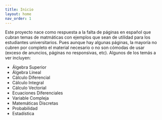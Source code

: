 ```yaml
---
title: Inicio
layout: home
nav_order: 1
---
```


Este proyecto nace como respuesta a la falta de páginas en español que cubran temas de matmáticas con ejemplos que sean de utilidad para los estudiantes universitarios. Pues aunque hay algunas páginas, la mayoría no cubren por completo el material necesario o no son cómodas de usar (exceso de anuncios, páginas no responsivas, etc). Algunos de los temás a ver incluyen:

- Álgebra Superior
- Álgebra Lineal
- Cálculo Diferencial
- Cálculo Integral
- Cálculo Vectorial
- Ecuaciones Diferenciales
- Variable Compleja
- Matemáticas Discretas
- Probabilidad
- Estadística

[Git-Hub]: https://github.com/Ferabyss
